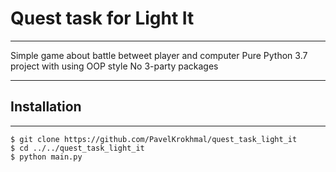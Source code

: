 # Quest task for Light It

---

Simple game about battle betweet player and computer
Pure Python 3.7 project with using OOP style
No 3-party packages

---

## Installation

---

```
$ git clone https://github.com/PavelKrokhmal/quest_task_light_it
$ cd ../../quest_task_light_it
$ python main.py
```
